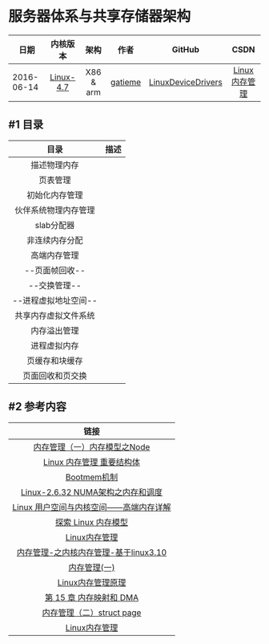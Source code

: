 服务器体系与共享存储器架构
=======

| 日期 | 内核版本 | 架构| 作者 | GitHub| CSDN |
| ------- |:-------:|:-------:|:-------:|:-------:|:-------:|
| 2016-06-14 | [Linux-4.7](http://lxr.free-electrons.com/source/?v=4.7) | X86 & arm | [gatieme](http://blog.csdn.net/gatieme) | [LinuxDeviceDrivers](https://github.com/gatieme/LDD-LinuxDeviceDrivers) | [Linux内存管理](http://blog.csdn.net/gatieme/article/category/6225543) |


#1	目录
-------

|  目录  |  描述  |
|:-------:|:-------:|
| 描述物理内存    		    |
| 页表管理         				|
| 初始化内存管理  			 |
| 伙伴系统物理内存管理  |
| slab分配器       		    |
| 非连续内存分配  			 |
| 高端内存管理    		   |
| --页面帧回收--       			 |
| --交换管理--         			    |
| --进程虚拟地址空间--         |
| 共享内存虚拟文件系统  |
| 内存溢出管理                |
|  进程虚拟内存 |
|  页缓存和块缓存 |
|  页面回收和页交换 |

#2	参考内容
-------



|   链接   |
|:-------:|
| [内存管理（一）内存模型之Node](http://biancheng.dnbcw.info/linux/387391.html)                             |
| [Linux 内存管理 重要结构体](http://blog.chinaunix.net/uid-26009500-id-3078986.html)                       |
| [Bootmem机制](http://blog.csdn.net/samssm/article/details/25064897)                                       |
| [Linux-2.6.32 NUMA架构之内存和调度](http://www.cnblogs.com/zhenjing/archive/2012/03/21/linux_numa.html)   |
| [Linux 用户空间与内核空间——高端内存详解](http://blog.csdn.net/tommy_wxie/article/details/17122923)        |
| [探索 Linux 内存模型](http://www.ibm.com/developerworks/cn/linux/l-memmod/)                               |
| [Linux内存管理](http://blog.chinaunix.net/uid/21718047/cid-151509-list-2.html)                            |
| [内存管理-之内核内存管理-基于linux3.10](http://blog.csdn.net/shichaog/article/details/45509917)           |
| [内存管理(一)](http://www.cnblogs.com/openix/p/3334026.html)                                              |
| [Linux内存管理原理](http://www.cnblogs.com/zhaoyl/p/3695517.html)                                         |
| [第 15 章 内存映射和 DMA](http://www.embeddedlinux.org.cn/ldd3/ch15.html)                                 |
| [ 内存管理（二）struct page ](http://blog.chinaunix.net/uid-30282771-id-5176971.html)                     |
| [Linux内存管理](http://blog.csdn.net/column/details/linux--mm.html)                                       |
